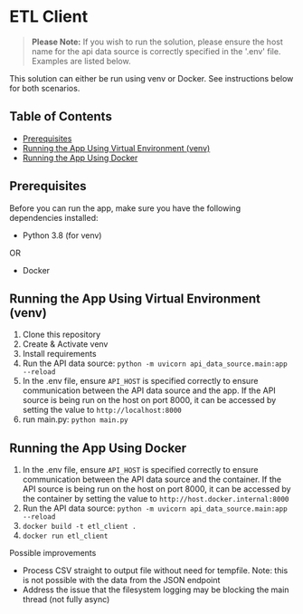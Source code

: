 # ETL Client

> **Please Note:** If you wish to run the solution, please ensure the host name for the api data source is correctly
> specified in the '.env' file. Examples are listed below.

This solution can either be run using venv or Docker. See instructions below for both scenarios.

## Table of Contents

- [Prerequisites](#prerequisites)
- [Running the App Using Virtual Environment (venv)](#running-the-app-using-virtual-environment-venv)
- [Running the App Using Docker](#running-the-app-using-docker)

## Prerequisites

Before you can run the app, make sure you have the following dependencies installed:

- Python 3.8 (for venv)

OR

- Docker

## Running the App Using Virtual Environment (venv)

1. Clone this repository
2. Create & Activate venv
3. Install requirements
4. Run the API data source: `python -m uvicorn api_data_source.main:app --reload`
5. In the .env file, ensure `API_HOST` is specified correctly to ensure communication between the API data source and
   the app. If the API source is being run on the host on port 8000, it can be accessed by
   setting the value to `http://localhost:8000`
6. run main.py: `python main.py`

## Running the App Using Docker

1) In the .env file, ensure `API_HOST` is specified correctly to ensure communication between the API data source and
   the container. If the API source is being run on the host on port 8000, it can be accessed by the container by
   setting the value to `http://host.docker.internal:8000`
2) Run the API data source: `python -m uvicorn api_data_source.main:app --reload`
3) `docker build -t etl_client .`
4) `docker run etl_client`

Possible improvements

- Process CSV straight to output file without need for tempfile. Note: this is not possible with the data from the JSON
  endpoint
- Address the issue that the filesystem logging may be blocking the main thread (not fully async)
